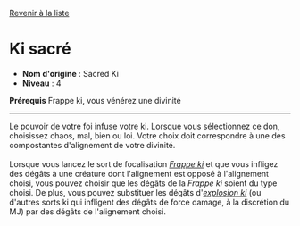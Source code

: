 [Revenir à la liste](list.md)

# Ki sacré

 * **Nom d'origine** : Sacred Ki
 * **Niveau** : 4


<p><span id="ctl00_MainContent_DetailedOutput"><strong>Prérequis</strong> Frappe ki, vous vénérez une divinité<br></span></p>
<hr>
<p>Le pouvoir de votre foi infuse votre ki. Lorsque vous sélectionnez ce don, choisissez chaos, mal, bien ou loi. Votre choix doit correspondre à une des compostantes d'alignement de votre divinité.<br><br>Lorsque vous lancez le sort de focalisation <a href="https://2e.aonprd.com/Spells.aspx?ID=486"><em>Frappe ki</em></a> et que vous infligez des dégâts à une créature dont l'alignement est opposé à l'alignement choisi, vous pouvez choisir que les dégâts de la <em>Frappe ki</em> soient du type choisi. De plus, vous pouvez substituer les dégâts d'<a href="https://2e.aonprd.com/Spells.aspx?ID=484"><em>explosion ki</em></a> (ou d'autres sorts ki qui infligent des dégâts de force damage, à la discrétion du MJ) par des dégâts de l'alignement choisi.&nbsp;</p>